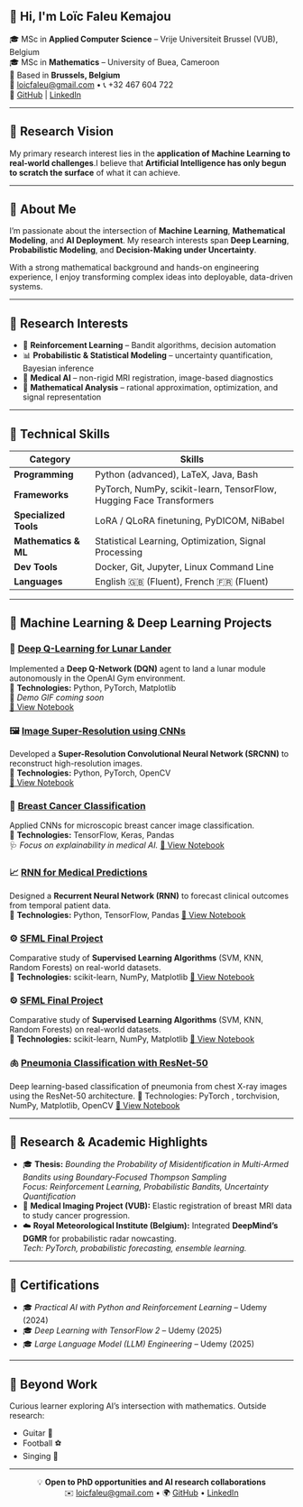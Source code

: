 

## 👋 Hi, I'm **Loïc Faleu Kemajou**

🎓 MSc in **Applied Computer Science** – Vrije Universiteit Brussel (VUB), Belgium  
🎓 MSc in **Mathematics** – University of Buea, Cameroon  
📍 Based in **Brussels, Belgium**  
📧 [loicfaleu@gmail.com](mailto:loicfaleu@gmail.com) • 📞 +32 467 604 722  
🔗 [GitHub](https://github.com/Loickemajou) | [LinkedIn](https://www.linkedin.com/in/loic-faleu-55551b250/)

---

## 🧬 Research Vision

My primary research interest lies in the **application of Machine Learning to real-world challenges**.I believe that **Artificial Intelligence has only begun to scratch the surface** of what it can achieve.

---

## 🌟 About Me

I’m passionate about the intersection of **Machine Learning**, **Mathematical Modeling**, and **AI Deployment**. My research interests span **Deep Learning**, **Probabilistic Modeling**, and **Decision-Making under Uncertainty**.  

With a strong mathematical background and hands-on engineering experience, I enjoy transforming complex ideas into deployable, data-driven systems.

---

## 🧠 Research Interests

- 🧩 **Reinforcement Learning** – Bandit algorithms, decision automation  
- 📊 **Probabilistic & Statistical Modeling** – uncertainty quantification, Bayesian inference  
- 🧬 **Medical AI** – non-rigid MRI registration, image-based diagnostics  
- 🧮 **Mathematical Analysis** – rational approximation, optimization, and signal representation  

---

## 🚀 Technical Skills

| **Category** | **Skills** |
|---------------|------------|
| **Programming** | Python (advanced), LaTeX, Java, Bash |
| **Frameworks** | PyTorch, NumPy, scikit-learn, TensorFlow, Hugging Face Transformers |
| **Specialized Tools** | LoRA / QLoRA finetuning, PyDICOM, NiBabel |
| **Mathematics & ML** | Statistical Learning, Optimization, Signal Processing |
| **Dev Tools** | Docker, Git, Jupyter, Linux Command Line |
| **Languages** | English 🇬🇧 (Fluent), French 🇫🇷 (Fluent) |


---

## 🧩 Machine Learning & Deep Learning Projects

### 🚀 [Deep Q-Learning for Lunar Lander](https://github.com/Loickemajou/Machine-Learning-Projects/tree/main/Deep-Reinforcement-Learning)
Implemented a **Deep Q-Network (DQN)** agent to land a lunar module autonomously in the OpenAI Gym environment.  
📘 **Technologies:** Python, PyTorch, Matplotlib  
🎥 *Demo GIF coming soon*  
[🔗 View Notebook](https://nbviewer.org/github/Loickemajou/Machine-Learning-Projects/blob/main/Deep-Reinforcement-Learning/Deep_Q_Learning_for_Lunar_Landing_Complete.ipynb)

### 🖼️ [Image Super-Resolution using CNNs](https://github.com/Loickemajou/Machine-Learning-Projects/tree/main/Image%20Super%20Resolution)
Developed a **Super-Resolution Convolutional Neural Network (SRCNN)** to reconstruct high-resolution images.  
📘 **Technologies:** Python, PyTorch, OpenCV  
[🔗 View Notebook](https://nbviewer.org/github/Loickemajou/Machine-Learning-Projects/blob/main/Image%20Super%20Resolution/Image%20super%20resolution%20Project.ipynb)

### 🧬 [Breast Cancer Classification](https://github.com/Loickemajou/Machine-Learning-Projects/tree/main/Breast_cancer_classification)
Applied CNNs for microscopic breast cancer image classification.  
📘 **Technologies:** TensorFlow, Keras, Pandas  
🩺 *Focus on explainability in medical AI.*
[🔗 View Notebook](https://github.com/Loickemajou/Machine-Learning-Projects/blob/main/Breast_cancer_classification/classifying%20individual%20micros.ipynb)

### 📈 [RNN for Medical Predictions](https://github.com/Loickemajou/Machine-Learning-Projects/tree/main/RNN)
Designed a **Recurrent Neural Network (RNN)** to forecast clinical outcomes from temporal patient data.  
📘 **Technologies:** Python, TensorFlow, Pandas 
[🔗 View Notebook](https://github.com/Loickemajou/Machine-Learning-Projects/blob/main/RNN/RNN%20for%20medical%20predictions.ipynb)

### ⚙️ [SFML Final Project](https://github.com/Loickemajou/Machine-Learning-Projects/tree/main/Statistical_Foundation_Machine-Learning)
Comparative study of **Supervised Learning Algorithms** (SVM, KNN, Random Forests) on real-world datasets.  
📘 **Technologies:** scikit-learn, NumPy, Matplotlib
[🔗 View Notebook](https://github.com/Loickemajou/Machine-Learning-Projects/blob/main/Statistical_Foundation_Machine-Learning/SFML_Final_Project_final.ipynb)

### ⚙️ [SFML Final Project](https://github.com/Loickemajou/Machine-Learning-Projects/tree/main/Statistical_Foundation_Machine-Learning)
Comparative study of **Supervised Learning Algorithms** (SVM, KNN, Random Forests) on real-world datasets.  
📘 **Technologies:** scikit-learn, NumPy, Matplotlib
[🔗 View Notebook](https://github.com/Loickemajou/Machine-Learning-Projects/blob/main/Statistical_Foundation_Machine-Learning/SFML_Final_Project_final.ipynb)

### 🫁 [Pneumonia Classification with ResNet-50](https://github.com/Loickemajou/Machine-Learning-Projects/tree/main/Pneunomia%20classification)
Deep learning-based classification of pneumonia from chest X-ray images using the ResNet-50 architecture.
📘 Technologies: PyTorch , torchvision, NumPy, Matplotlib, OpenCV
[🔗 View Notebook](https://github.com/Loickemajou/Machine-Learning-Projects/blob/main/Pneunomia%20classification/Pneumonia_classification.ipynb)

---


## 🧪 Research & Academic Highlights

- 🎓 **Thesis:** *Bounding the Probability of Misidentification in Multi-Armed Bandits using Boundary-Focused Thompson Sampling*  
  *Focus: Reinforcement Learning, Probabilistic Bandits, Uncertainty Quantification*
- 🧬 **Medical Imaging Project (VUB):** Elastic registration of breast MRI data to study cancer progression.  
- ☁️ **Royal Meteorological Institute (Belgium):** Integrated **DeepMind’s DGMR** for probabilistic radar nowcasting.  
  *Tech: PyTorch, probabilistic forecasting, ensemble learning.*

---

## 📜 Certifications

- 🎓 *Practical AI with Python and Reinforcement Learning* – Udemy (2024)  
- 🎓 *Deep Learning with TensorFlow 2* – Udemy (2025)  
- 🎓 *Large Language Model (LLM) Engineering* – Udemy (2025)

---

## 🎸 Beyond Work

Curious learner exploring AI’s intersection with mathematics. Outside research:  
- Guitar 🎸  
- Football ⚽  
- Singing 🎤

---

<div style="text-align:center;">
💡 <b>Open to PhD opportunities and AI research collaborations</b><br>
✉️ <a href="mailto:loicfaleu@gmail.com">loicfaleu@gmail.com</a> • 🌍 <a href="https://github.com/Loickemajou">GitHub</a> • <a href="https://www.linkedin.com/in/loic-faleu-55551b250/">LinkedIn</a>
</div>
